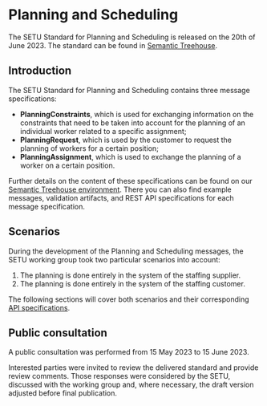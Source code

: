 # Planning and Scheduling

The SETU Standard for Planning and Scheduling is released on the 20th of June 2023. The standard can be found in [Semantic Treehouse](https://setu.semantic-treehouse.nl/#/Projects).

## Introduction

The SETU Standard for Planning and Scheduling contains three message specifications:

- **PlanningConstraints**, which is used for exchanging information on the constraints that need to be taken into account for the planning of an individual worker related to a specific assignment;
- **PlanningRequest**, which is used by the customer to request the planning of workers for a certain position;
- **PlanningAssignment**, which is used to exchange the planning of a worker on a certain position.

Further details on the content of these specifications can be found on our [Semantic Treehouse environment](https://setu.semantic-treehouse.nl/#/Projects). There you can also find example messages, validation artifacts, and REST API specifications for each message specification.

## Scenarios

During the development of the Planning and Scheduling messages, the SETU working group took two particular scenarios into account:

1. The planning is done entirely in the system of the staffing supplier.
2. The planning is done entirely in the system of the staffing customer.

The following sections will cover both scenarios and their corresponding [API specifications](api).

## Public consultation
A public consultation was performed from 15 May 2023 to 15 June 2023.

Interested parties were invited to review the delivered standard and provide review comments. Those responses were considered by the SETU, discussed with the working group and, where necessary, the draft version adjusted before final publication.